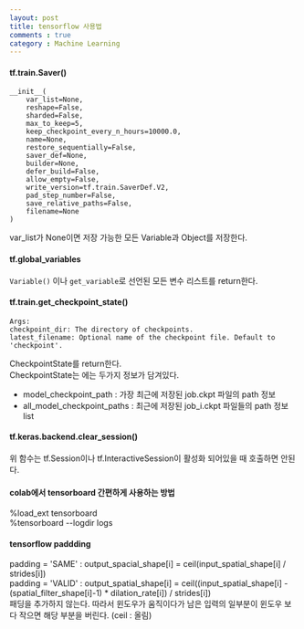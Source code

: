 ```yaml
---
layout: post
title: tensorflow 사용법
comments : true
category : Machine Learning
---
```


#### tf.train.Saver() 
```
__init__(
    var_list=None,
    reshape=False,
    sharded=False,
    max_to_keep=5,
    keep_checkpoint_every_n_hours=10000.0,
    name=None,
    restore_sequentially=False,
    saver_def=None,
    builder=None,
    defer_build=False,
    allow_empty=False,
    write_version=tf.train.SaverDef.V2,
    pad_step_number=False,
    save_relative_paths=False,
    filename=None
)
```
var_list가 None이면 저장 가능한 모든 Variable과 Object를 저장한다. 
<br/>

#### tf.global_variables 
```Variable()``` 이나 ```get_variable```로 선언된 모든 변수 리스트를 return한다. 

#### tf.train.get\_checkpoint\_state()
```
Args:
checkpoint_dir: The directory of checkpoints.
latest_filename: Optional name of the checkpoint file. Default to 'checkpoint'.
```
CheckpointState를 return한다. <br/>
CheckpointState는 에는 두가지 정보가 담겨있다.
- model_checkpoint_path : 가장 최근에 저장된 job.ckpt 파일의 path 정보
- all_model_checkpoint_paths : 최근에 저장된 job_i.ckpt 파일들의 path 정보 list

#### tf.keras.backend.clear_session()
위 함수는 tf.Session이나 tf.InteractiveSession이 활성화 되어있을 때 호출하면 안된다.

#### colab에서 tensorboard 간편하게 사용하는 방법
%load_ext tensorboard <br/>
%tensorboard --logdir logs

#### tensorflow paddding
padding = 'SAME' : output_spacial_shape[i] = ceil(input_spatial_shape[i] / strides[i]) <br/>
padding = 'VALID' : output_spatial_shape[i] = ceil((input_spatial_shape[i] - (spatial_filter_shape[i]-1) * dilation_rate[i]) / strides[i]) <br/>
패딩을 추가하지 않는다. 따라서 윈도우가 움직이다가 남은 입력의 일부분이 윈도우 보다 작으면 해당 부분을 버린다. 
(ceil : 올림)

